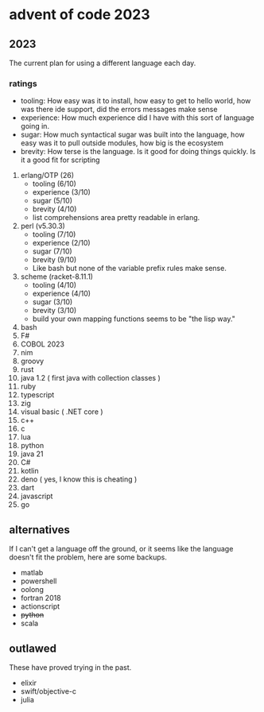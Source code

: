 # advent of code 2023

## 2023

The current plan for using a different language each day.

### ratings

- tooling: How easy was it to install, how easy to get to hello world, how was there ide support, did the errors messages make sense
- experience: How much experience did I have with this sort of language going in.
- sugar: How much syntactical sugar was built into the language, how easy was it to pull outside modules, how big is the ecosystem
- brevity: How terse is the language. Is it good for doing things quickly. Is it a good fit for scripting

1. erlang/OTP (26)
   - tooling (6/10)
   - experience (3/10)
   - sugar (5/10)
   - brevity (4/10)
   - list comprehensions area pretty readable in erlang.
2. perl (v5.30.3)
   - tooling (7/10)
   - experience (2/10)
   - sugar (7/10)
   - brevity (9/10)
   - Like bash but none of the variable prefix rules make sense.
3. scheme (racket-8.11.1)
   - tooling (4/10)
   - experience (4/10)
   - sugar (3/10)
   - brevity (3/10)
   - build your own mapping functions seems to be "the lisp way."
4. bash
5. F#
6. COBOL 2023
7. nim
8. groovy
9. rust
10. java 1.2 ( first java with collection classes )
11. ruby
12. typescript
13. zig
14. visual basic ( .NET core )
15. c++
16. c
17. lua
18. python
19. java 21
20. C#
21. kotlin
22. deno ( yes, I know this is cheating )
23. dart
24. javascript
25. go

## alternatives

If I can't get a language off the ground, or it seems like the language doesn't fit the problem, here are some backups.

- matlab
- powershell
- oolong
- fortran 2018
- actionscript
- ~~python~~
- scala

## outlawed

These have proved trying in the past.

- elixir
- swift/objective-c
- julia
